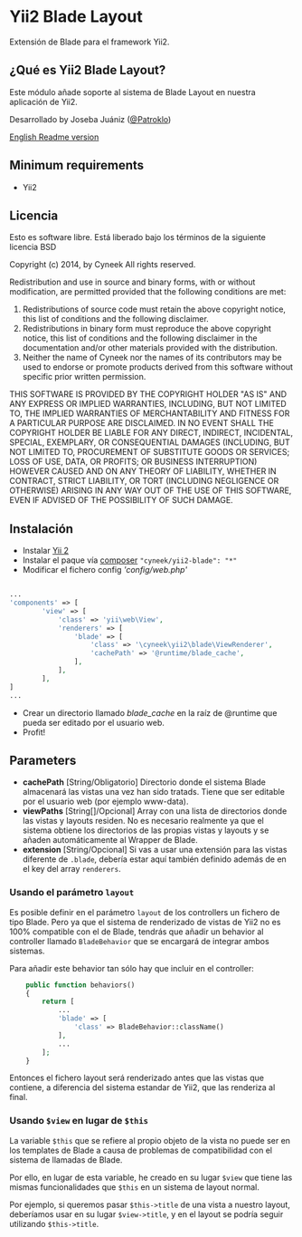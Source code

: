 # Yii2 Blade Layout

Extensión de Blade para el framework Yii2.

## ¿Qué es Yii2 Blade Layout?

Este módulo añade soporte al sistema de Blade Layout en nuestra aplicación de Yii2.

Desarrollado by Joseba Juániz ([@Patroklo](http://twitter.com/Patroklo))

[English Readme version](https://github.com/Patroklo/yii2-blade/blob/master/README.md)

## Minimum requirements

* Yii2


## Licencia

Esto es software libre. Está liberado bajo los términos de la siguiente licencia BSD

Copyright (c) 2014, by Cyneek
All rights reserved.

Redistribution and use in source and binary forms, with or without
modification, are permitted provided that the following conditions
are met:
1. Redistributions of source code must retain the above copyright
   notice, this list of conditions and the following disclaimer.
2. Redistributions in binary form must reproduce the above copyright
   notice, this list of conditions and the following disclaimer in the
   documentation and/or other materials provided with the distribution.
3. Neither the name of Cyneek nor the names of its contributors
   may be used to endorse or promote products derived from this software
   without specific prior written permission.

THIS SOFTWARE IS PROVIDED BY THE COPYRIGHT HOLDER "AS IS" AND ANY
EXPRESS OR IMPLIED WARRANTIES, INCLUDING, BUT NOT LIMITED TO, THE IMPLIED
WARRANTIES OF MERCHANTABILITY AND FITNESS FOR A PARTICULAR PURPOSE ARE
DISCLAIMED. IN NO EVENT SHALL THE COPYRIGHT HOLDER BE LIABLE FOR ANY
DIRECT, INDIRECT, INCIDENTAL, SPECIAL, EXEMPLARY, OR CONSEQUENTIAL DAMAGES
(INCLUDING, BUT NOT LIMITED TO, PROCUREMENT OF SUBSTITUTE GOODS OR SERVICES;
LOSS OF USE, DATA, OR PROFITS; OR BUSINESS INTERRUPTION) HOWEVER CAUSED AND
ON ANY THEORY OF LIABILITY, WHETHER IN CONTRACT, STRICT LIABILITY, OR TORT
(INCLUDING NEGLIGENCE OR OTHERWISE) ARISING IN ANY WAY OUT OF THE USE OF THIS
SOFTWARE, EVEN IF ADVISED OF THE POSSIBILITY OF SUCH DAMAGE.


## Instalación

* Instalar [Yii 2](http://www.yiiframework.com/download)
* Instalar el paque vía [composer](http://getcomposer.org/download/) `"cyneek/yii2-blade": "*"`
* Modificar el fichero config  _'config/web.php'_

```php

...
'components' => [
        'view' => [
            'class' => 'yii\web\View',
            'renderers' => [
                'blade' => [
                    'class' => '\cyneek\yii2\blade\ViewRenderer',
                    'cachePath' => '@runtime/blade_cache',
                ],
            ],
        ],
]
...
```


* Crear un directorio llamado _blade_cache_ en la raíz de @runtime que pueda ser editado por el usuario web.
* Profit!

## Parameters

* **cachePath** [String/Obligatorio] Directorio donde el sistema Blade almacenará las vistas una vez han sido tratads. Tiene que ser editable por el usuario web (por ejemplo www-data).
* **viewPaths** [String[]/Opcional] Array con una lista de directorios donde las vistas y layouts residen. No es necesario realmente ya que el sistema obtiene los directorios de las propias vistas y layouts y se añaden automáticamente al Wrapper de Blade.
* **extension** [String/Opcional] Si vas a usar una extensión para las vistas diferente de `.blade`, debería estar aquí también definido además de en el key del array `renderers`.

### Usando el parámetro `layout`

Es posible definir en el parámetro `layout` de los controllers un fichero de tipo Blade. Pero ya que el sistema de renderizado de vistas de Yii2 no es 100% compatible con el de Blade, tendrás que añadir un behavior al controller llamado `BladeBehavior` que se encargará de integrar ambos sistemas.

Para añadir este behavior tan sólo hay que incluir en el controller:

```php
    public function behaviors()
    {
        return [
            ...
            'blade' => [
                'class' => BladeBehavior::className()
            ],
            ...
        ];
    }
```

Entonces el fichero layout será renderizado antes que las vistas que contiene, a diferencia del sistema estandar de Yii2, que las renderiza al final.

### Usando `$view` en lugar de `$this` 

La variable `$this` que se refiere al propio objeto de la vista no puede ser en los templates de Blade a causa de problemas de compatibilidad con el sistema de llamadas de Blade.
  
Por ello, en lugar de esta variable, he creado en su lugar `$view` que tiene las mismas funcionalidades que `$this` en un sistema de layout normal.

Por ejemplo, si queremos pasar `$this->title` de una vista a nuestro layout, deberíamos usar en su lugar `$view->title`, y en el layout se podría seguir utilizando `$this->title`.